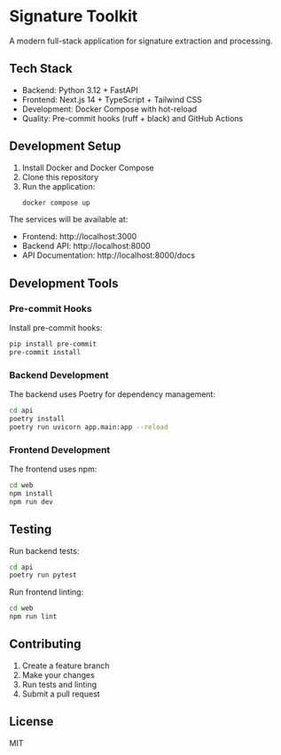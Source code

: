 # Signature Toolkit

A modern full-stack application for signature extraction and processing.

## Tech Stack

- Backend: Python 3.12 + FastAPI
- Frontend: Next.js 14 + TypeScript + Tailwind CSS
- Development: Docker Compose with hot-reload
- Quality: Pre-commit hooks (ruff + black) and GitHub Actions

## Development Setup

1. Install Docker and Docker Compose
2. Clone this repository
3. Run the application:
   ```bash
   docker compose up
   ```

The services will be available at:
- Frontend: http://localhost:3000
- Backend API: http://localhost:8000
- API Documentation: http://localhost:8000/docs

## Development Tools

### Pre-commit Hooks

Install pre-commit hooks:
```bash
pip install pre-commit
pre-commit install
```

### Backend Development

The backend uses Poetry for dependency management:
```bash
cd api
poetry install
poetry run uvicorn app.main:app --reload
```

### Frontend Development

The frontend uses npm:
```bash
cd web
npm install
npm run dev
```

## Testing

Run backend tests:
```bash
cd api
poetry run pytest
```

Run frontend linting:
```bash
cd web
npm run lint
```

## Contributing

1. Create a feature branch
2. Make your changes
3. Run tests and linting
4. Submit a pull request

## License

MIT 